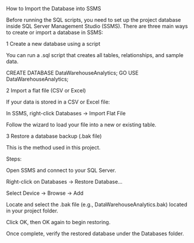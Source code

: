 How to Import the Database into SSMS

Before running the SQL scripts, you need to set up the project database inside SQL Server Management Studio (SSMS).
There are three main ways to create or import a database in SSMS:

1️ Create a new database using a script

You can run a .sql script that creates all tables, relationships, and sample data.

CREATE DATABASE DataWarehouseAnalytics;
GO
USE DataWarehouseAnalytics;

2️ Import a flat file (CSV or Excel)

If your data is stored in a CSV or Excel file:

In SSMS, right-click Databases → Import Flat File

Follow the wizard to load your file into a new or existing table.

3️ Restore a database backup (.bak file)

This is the method used in this project.

Steps:

Open SSMS and connect to your SQL Server.

Right-click on Databases → Restore Database...

Select Device → Browse → Add

Locate and select the .bak file (e.g., DataWarehouseAnalytics.bak) located in your project folder.

Click OK, then OK again to begin restoring.

Once complete, verify the restored database under the Databases folder.
